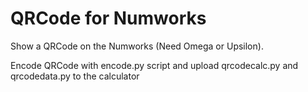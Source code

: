 # QRCode for Numworks

Show a QRCode on the Numworks (Need Omega or Upsilon).

Encode QRCode with encode.py script and upload qrcodecalc.py and qrcodedata.py to the calculator
